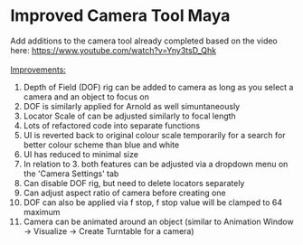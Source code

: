 # Improved Camera Tool Maya
 Add additions to the camera tool already completed based on the video here: https://www.youtube.com/watch?v=Yny3tsD_Qhk 
<br/>
<br/>
<ins>Improvements:</ins> <br/>
1. Depth of Field (DOF) rig can be added to camera as long as you select a camera and an object to focus on <br/>
2. DOF is similarly applied for Arnold as well simuntaneously <br/>
3. Locator Scale of can be adjusted similarly to focal length <br/>
4. Lots of refactored code into separate functions <br/>
5. UI is reverted back to original colour scale temporarily for a search for better colour scheme than blue and white <br/>
6. UI has reduced to minimal size <br />
7. In relation to 3. both features can be adjusted via a dropdown menu on the 'Camera Settings' tab <br />
8. Can disable DOF rig, but need to delete locators separately <br />
9. Can adjust aspect ratio of camera before creating one <br />
10. DOF can also be applied via f stop, f stop value will be clamped to 64 maximum <br />
11. Camera can be animated around an object (similar to Animation Window -> Visualize -> Create Turntable for a camera)<br />